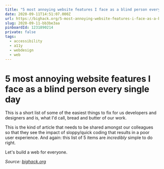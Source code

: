 ```yaml
---
title: "5 most annoying website features I face as a blind person every single day"
date: 2020-09-11T14:51:07.000Z
url: https://bighack.org/5-most-annoying-website-features-i-face-as-a-blind-screen-reader-user-accessibility/
slug: 2020-09-11-bb3be3aa
pinboardId: 1231890214
private: false
tags:
  - accessibility
  - a11y
  - webdesign
  - web
---
```


# 5 most annoying website features I face as a blind person every single day

This is a short list of some of the easiest things to fix for us developers and designers and is, what I'd call, bread and butter of our work.

This is the kind of article that needs to be shared amongst our colleagues so that they see the impact of sloppy/quick coding that results in a poor user experience. And again: this list of 5 items are _incredibly_ simple to do right.

Let's build a web for everyone.

_Source: [bighack.org](https://bighack.org/5-most-annoying-website-features-i-face-as-a-blind-screen-reader-user-accessibility/)_
